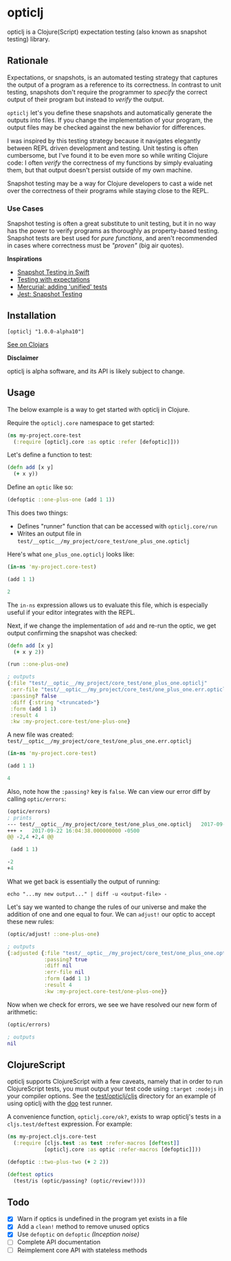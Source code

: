 # opticlj

opticlj is a Clojure(Script) expectation testing (also known as snapshot testing)
library.

## Rationale

Expectations, or snapshots, is an automated testing strategy that captures the
output of a program as a reference to its correctness. In contrast to unit
testing, snapshots don't require the programmer to _specify_ the correct output
of their program but instead to _verify_ the output.

`opticlj` let's you define these snapshots and automatically generate the
outputs into files. If you change the implementation of your program, the output
files may be checked against the new behavior for differences.

I was inspired by this testing strategy because it navigates elegantly between
REPL driven development and testing. Unit testing is often cumbersome, but I've
found it to be even more so while writing Clojure code: I often _verify_ the
correctness of my functions by simply evaluating them, but that output doesn't
persist outside of my own machine.

Snapshot testing may be a way for Clojure developers to cast a wide net over
the correctness of their programs while staying close to the REPL.

### Use Cases

Snapshot testing is often a great substitute to unit testing, but it in no way
has the power to verify programs as thoroughly as property-based testing.
Snapshot tests are best used for _pure functions_, and aren't recommended in
cases where correctness must be _"proven"_ (big air quotes).

**Inspirations**

- [Snapshot Testing in Swift](http://www.stephencelis.com/2017/09/snapshot-testing-in-swift)
- [Testing with expectations](https://blog.janestreet.com/testing-with-expectations/)
- [Mercurial: adding 'unified' tests](https://www.selenic.com/blog/?p=663)
- [Jest: Snapshot Testing](https://facebook.github.io/jest/docs/en/snapshot-testing.html)

## Installation

```
[opticlj "1.0.0-alpha10"]
```

[See on Clojars](https://clojars.org/opticlj)


**Disclaimer**

opticlj is alpha software, and its API is likely subject to change.

## Usage

The below example is a way to get started with opticlj in Clojure.

Require the `opticlj.core` namespace to get started:

```clj
(ns my-project.core-test
  (:require [opticlj.core :as optic :refer [defoptic]]))
```

Let's define a function to test:

```clj
(defn add [x y]
  (+ x y))
```

Define an `optic` like so:

```clj
(defoptic ::one-plus-one (add 1 1))
```

This does two things:

- Defines "runner" function that can be accessed with `opticlj.core/run`
- Writes an output file in `test/__optic__/my_project/core_test/one_plus_one.opticlj`

Here's what `one_plus_one.opticlj` looks like:

```clj
(in-ns 'my-project.core-test)

(add 1 1)

2
```

The `in-ns` expression allows us to evaluate this file, which is especially
useful if your editor integrates with the REPL.

Next, if we change the implementation of `add` and re-run the optic, we get
output confirming the snapshot was checked:

```clj
(defn add [x y]
  (+ x y 2))

(run ::one-plus-one)

; outputs
{:file "test/__optic__/my_project/core_test/one_plus_one.opticlj"
 :err-file "test/__optic__/my_project/core_test/one_plus_one.err.opticlj"
 :passing? false
 :diff {:string "<truncated>"}
 :form (add 1 1)
 :result 4
 :kw :my-project.core-test/one-plus-one}
```

A new file was created: `test/__optic__/my_project/core_test/one_plus_one.err.opticlj`

```clj
(in-ns 'my-project.core-test)

(add 1 1)

4
```

Also, note how the `:passing?` key is `false`. We can view our error diff by
calling `optic/errors`:

```clj
(optic/errors)
; prints
--- test/__optic__/my_project/core_test/one_plus_one.opticlj   2017-09-22 16:03:38.000000000 -0500
+++ -   2017-09-22 16:04:38.000000000 -0500
@@ -2,4 +2,4 @@

 (add 1 1)

-2
+4
```

What we get back is essentially the output of running:

```
echo "...my new output..." | diff -u <output-file> -
```

Let's say we wanted to change the rules of our universe and make the addition
of one and one equal to four. We can `adjust!` our optic to accept these new rules:

```clj
(optic/adjust! ::one-plus-one)

; outputs
{:adjusted {:file "test/__optic__/my_project/core_test/one_plus_one.opticlj"
            :passing? true
            :diff nil
            :err-file nil
            :form (add 1 1)
            :result 4
            :kw :my-project.core-test/one-plus-one}}
```

Now when we check for errors, we see we have resolved our new form of arithmetic:

```clj
(optic/errors)

; outputs
nil
```

## ClojureScript

opticlj supports ClojureScript with a few caveats, namely that in order to run
ClojureScript tests, you must output your test code using `:target :nodejs` in
your compiler options. See the [test/opticlj/cljs](test/opticlj/cljs/) directory
for an example of using opticlj with the [doo](https://github.com/bensu/doo)
test runner.

A convenience function, `opticlj.core/ok?`, exists to wrap opticlj's tests
in a `cljs.test/deftest` expression. For example:

```clj
(ns my-project.cljs.core-test
  (:require [cljs.test :as test :refer-macros [deftest]]
            [opticlj.core :as optic :refer-macros [defoptic]]))

(defoptic ::two-plus-two (+ 2 2))

(deftest optics
  (test/is (optic/passing? (optic/review!))))
```

## Todo

- [x] Warn if optics is undefined in the program yet exists in a file
- [x] Add a `clean!` method to remove unused optics
- [x] Use `defoptic` on `defoptic` _(Inception noise)_
- [ ] Complete API documentation
- [ ] Reimplement core API with stateless methods
